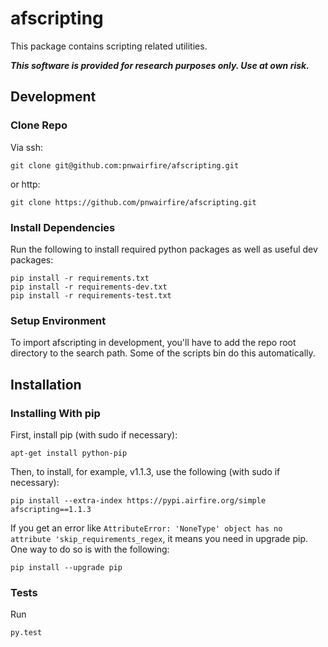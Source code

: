# afscripting

This package contains scripting related utilities.

***This software is provided for research purposes only. Use at own risk.***

## Development

### Clone Repo

Via ssh:

    git clone git@github.com:pnwairfire/afscripting.git

or http:

    git clone https://github.com/pnwairfire/afscripting.git

### Install Dependencies

Run the following to install required python packages as well
as useful dev packages:

    pip install -r requirements.txt
    pip install -r requirements-dev.txt
    pip install -r requirements-test.txt

### Setup Environment

To import afscripting in development, you'll have to add the repo
root directory to the search path. Some of the scripts bin do
this automatically.

## Installation

### Installing With pip

First, install pip (with sudo if necessary):

    apt-get install python-pip

Then, to install, for example, v1.1.3, use the following (with sudo if
necessary):

    pip install --extra-index https://pypi.airfire.org/simple afscripting==1.1.3

If you get an error like    ```AttributeError: 'NoneType' object has no attribute 'skip_requirements_regex```, it means you need in upgrade pip.  One way to do so is with the following:

    pip install --upgrade pip

### Tests

Run

    py.test
